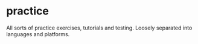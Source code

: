 # practice
All sorts of practice exercises, tutorials and testing.
Loosely separated into languages and platforms.
